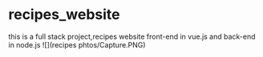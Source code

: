 # recipes_website
this is a full stack project,recipes website front-end in vue.js and back-end in node.js
![](recipes phtos/Capture.PNG)
